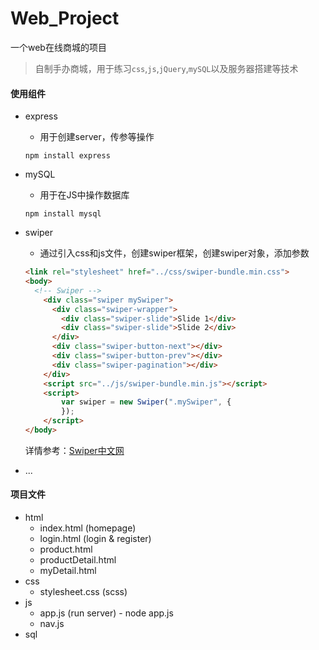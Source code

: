 # Web_Project
一个web在线商城的项目

> 自制手办商城，用于练习`css`,`js`,`jQuery`,`mySQL`以及服务器搭建等技术

#### 使用组件
- express

  - 用于创建server，传参等操作

  ```
  npm install express
  ```

- mySQL

  - 用于在JS中操作数据库

  ```
  npm install mysql
  ```

- swiper

  - 通过引入css和js文件，创建swiper框架，创建swiper对象，添加参数

  ```html
  <link rel="stylesheet" href="../css/swiper-bundle.min.css">
  <body>
  	<!-- Swiper -->
      <div class="swiper mySwiper">
        <div class="swiper-wrapper">
          <div class="swiper-slide">Slide 1</div>
          <div class="swiper-slide">Slide 2</div>
        </div>
        <div class="swiper-button-next"></div>
        <div class="swiper-button-prev"></div>
        <div class="swiper-pagination"></div>
      </div>
      <script src="../js/swiper-bundle.min.js"></script>
      <script>
          var swiper = new Swiper(".mySwiper", {
          });
      </script>
  </body>
  ```

  详情参考：[Swiper中文网](https://www.swiper.com.cn/)

- ...

#### 项目文件

- html
  - index.html (homepage)
  - login.html (login & register)
  - product.html
  - productDetail.html
  - myDetail.html
- css
  - stylesheet.css (scss)
- js
  - app.js (run server) - node app.js
  - nav.js 
- sql

